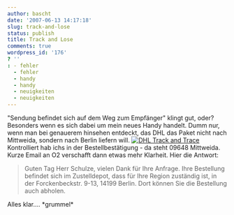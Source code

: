 ```yaml
---
author: bascht
date: '2007-06-13 14:17:18'
slug: track-and-lose
status: publish
title: Track and Lose
comments: true
wordpress_id: '176'
? ''
: - fehler
  - fehler
  - handy
  - handy
  - neuigkeiten
  - neuigkeiten
---
```


"Sendung befindet sich auf dem Weg zum Empfänger" klingt gut, oder?
Besonders wenn es sich dabei um mein neues Handy handelt. Dumm nur,
wenn man bei genauerem hinsehen entdeckt, das DHL das Paket nicht
nach Mittweida, sondern nach Berlin liefern will.
[![DHL Track and Trace](http://www.bascht.com/uploads/2007/06/dhltrackntrace.png)](http://www.bascht.com/uploads/2007/06/dhltrackntrace.png "DHL Track and Trace")
Kontrolliert hab ichs in der Bestellbestätigung - da steht 09648
Mittweida. Kurze Email an O2 verschafft dann etwas mehr Klarheit.
Hier die Antwort:
> Guten Tag Herr Schulze, vielen Dank für Ihre Anfrage. Ihre
> Bestellung befindet sich im Zustelldepot, dass für Ihre Region
> zuständig ist, in der Forckenbeckstr. 9-13, 14199 Berlin. Dort
> können Sie die Bestellung auch abholen.

Alles klar.... \*grummel\*


